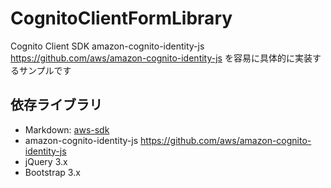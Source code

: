# CognitoClientFormLibrary

Cognito Client SDK
amazon-cognito-identity-js
https://github.com/aws/amazon-cognito-identity-js
を容易に具体的に実装するサンプルです

## 依存ライブラリ
* Markdown: [aws-sdk](https://github.com/aws/aws-sdk-js)
* amazon-cognito-identity-js https://github.com/aws/amazon-cognito-identity-js
* jQuery 3.x
* Bootstrap 3.x

